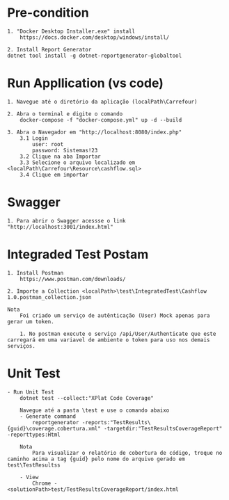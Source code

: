 # Pre-condition
    1. "Docker Desktop Installer.exe" install
        https://docs.docker.com/desktop/windows/install/

    2. Install Report Generator
    dotnet tool install -g dotnet-reportgenerator-globaltool

# Run Appllication (vs code)
    1. Navegue até o diretório da aplicação (localPath\Carrefour)

    2. Abra o terminal e digite o comando
        docker-compose -f "docker-compose.yml" up -d --build

    3. Abra o Navegador em "http://localhost:8080/index.php"
        3.1 Login
            user: root
            password: Sistemas!23
        3.2 Clique na aba Importar
        3.3 Selecione o arquivo localizado em <localPath\Carrefour\Resource\cashflow.sql>
        3.4 Clique em importar

# Swagger
    1. Para abrir o Swagger acessse o link "http://localhost:3001/index.html"
# Integraded Test Postam
    1. Install Postman
        https://www.postman.com/downloads/

    2. Importe a Collection <localPath>\test\IntegratedTest\Cashflow 1.0.postman_collection.json

    Nota
        Foi criado um serviço de autênticação (User) Mock apenas para gerar um token.
    
        1. No postman execute o serviço /api/User/Authenticate que este carregará em uma variavel de ambiente o token para uso nos demais serviços.

# Unit Test
    - Run Unit Test
        dotnet test --collect:"XPlat Code Coverage"

        Navegue até a pasta \test e use o comando abaixo
        - Generate command
            reportgenerator -reports:"TestResults\{guid}\coverage.cobertura.xml" -targetdir:"TestResultsCoverageReport" -reporttypes:Html
        
        Nota
            Para visualizar o relatório de cobertura de código, troque no caminho acima a tag {guid} pelo nome do arquivo gerado em test\TestResultss

        - View
            Chrome - <solutionPath>test/TestResultsCoverageReport/index.html
